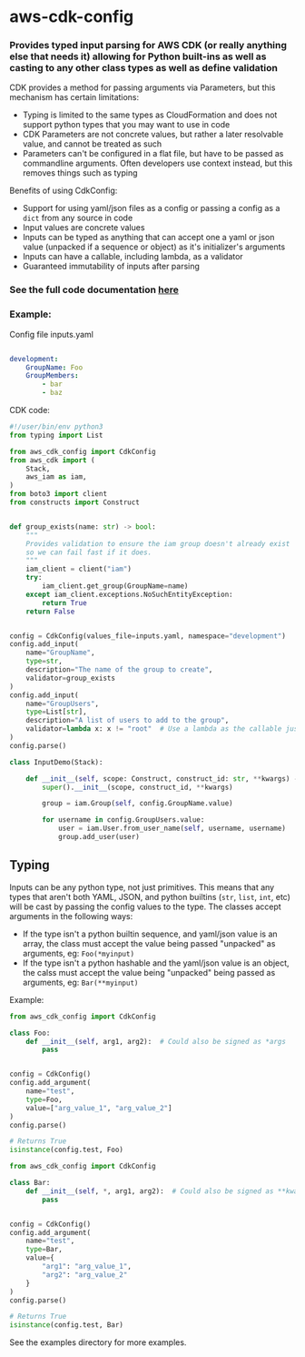 # aws-cdk-config

### Provides typed input parsing for AWS CDK (or really anything else that needs it) allowing for Python built-ins as well as casting to any other class types as well as define validation

CDK provides a method for passing arguments via Parameters, but this mechanism has certain limitations:

* Typing is limited to the same types as CloudFormation and does not support python types that you may want to use in code
* CDK Parameters are not concrete values, but rather a later resolvable value, and cannot be treated as such
* Parameters can't be configured in a flat file, but have to be passed as commandline arguments. Often developers use context instead, but this removes things such as typing

Benefits of using CdkConfig:

* Support for using yaml/json files as a config or passing a config as a `dict` from any source in code
* Input values are concrete values
* Inputs can be typed as anything that can accept one a yaml or json value (unpacked if a sequence or object) as it's initializer's arguments
* Inputs can have a callable, including lambda, as a validator
* Guaranteed immutability of inputs after parsing


### See the full code documentation [here](https://mathewmoon.github.io/aws-cdk-config/)

### Example:

Config file inputs.yaml
```yaml

development:
    GroupName: Foo
    GroupMembers:
        - bar
        - baz
```

CDK code:
```python
#!/user/bin/env python3
from typing import List

from aws_cdk_config import CdkConfig
from aws_cdk import (
    Stack,
    aws_iam as iam,
)
from boto3 import client
from constructs import Construct


def group_exists(name: str) -> bool:
    """
    Provides validation to ensure the iam group doesn't already exist
    so we can fail fast if it does.
    """
    iam_client = client("iam")
    try:
        iam_client.get_group(GroupName=name)
    except iam_client.exceptions.NoSuchEntityException:
        return True
    return False


config = CdkConfig(values_file=inputs.yaml, namespace="development")
config.add_input(
    name="GroupName",
    type=str,
    description="The name of the group to create",
    validator=group_exists
)
config.add_input(
    name="GroupUsers",
    type=List[str],
    description="A list of users to add to the group",
    validator=lambda x: x != "root"  # Use a lambda as the callable just to keep it simple
)
config.parse()

class InputDemo(Stack):

    def __init__(self, scope: Construct, construct_id: str, **kwargs) -> None:
        super().__init__(scope, construct_id, **kwargs)

        group = iam.Group(self, config.GroupName.value)

        for username in config.GroupUsers.value:
            user = iam.User.from_user_name(self, username, username)
            group.add_user(user)

```

## Typing
Inputs can be any python type, not just primitives. This means that any types that aren't both YAML, JSON, and python builtins (`str`, `list`, `int`, etc) will be cast by passing the config values to the type. The classes accept arguments in the following ways:

* If the type isn't a python builtin sequence, and yaml/json value is an array, the class must accept the value being passed "unpacked" as arguments, eg: `Foo(*myinput)`
* If the type isn't a python hashable and the yaml/json value is an object, the calss must accept the value being "unpacked" being passed as arguments, eg: `Bar(**myinput)`

Example:
```python
from aws_cdk_config import CdkConfig

class Foo:
    def __init__(self, arg1, arg2):  # Could also be signed as *args
        pass


config = CdkConfig()
config.add_argument(
    name="test",
    type=Foo,
    value=["arg_value_1", "arg_value_2"]
)
config.parse()

# Returns True
isinstance(config.test, Foo)

```

```python
from aws_cdk_config import CdkConfig

class Bar:
    def __init__(self, *, arg1, arg2):  # Could also be signed as **kwargs
        pass


config = CdkConfig()
config.add_argument(
    name="test",
    type=Bar,
    value={
        "arg1": "arg_value_1",
        "arg2": "arg_value_2"
    }
)
config.parse()

# Returns True
isinstance(config.test, Bar)
```

See the examples directory for more examples.